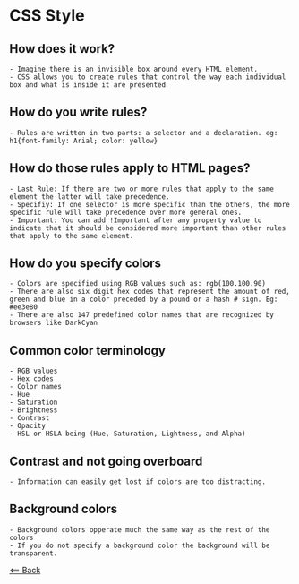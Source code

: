 # CSS Style

## How does it work?
    - Imagine there is an invisible box around every HTML element.
    - CSS allows you to create rules that control the way each individual box and what is inside it are presented
  
## How do you write rules?
    - Rules are written in two parts: a selector and a declaration. eg: h1{font-family: Arial; color: yellow}


## How do those rules apply to HTML pages?
    - Last Rule: If there are two or more rules that apply to the same element the latter will take precedence.
    - Specifiy: If one selector is more specific than the others, the more specific rule will take precedence over more general ones.
    - Important: You can add !Important after any property value to indicate that it should be considered more important than other rules that apply to the same element.


## How do you specify colors
    - Colors are specified using RGB values such as: rgb(100.100.90) 
    - There are also six digit hex codes that represent the amount of red, green and blue in a color preceded by a pound or a hash # sign. Eg: #ee3e80
    - There are also 147 predefined color names that are recognized by browsers like DarkCyan


## Common color terminology
    - RGB values
    - Hex codes
    - Color names
    - Hue
    - Saturation
    - Brightness
    - Contrast
    - Opacity
    - HSL or HSLA being (Hue, Saturation, Lightness, and Alpha)


## Contrast and not going overboard
    - Information can easily get lost if colors are too distracting.


## Background colors
    - Background colors opperate much the same way as the rest of the colors
    - If you do not specify a background color the background will be transparent.

[<== Back](README.md)